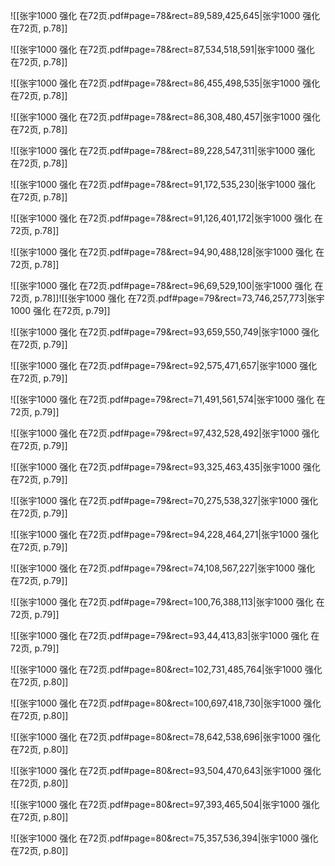 ![[张宇1000 强化 在72页.pdf#page=78&rect=89,589,425,645|张宇1000 强化 在72页, p.78]]



![[张宇1000 强化 在72页.pdf#page=78&rect=87,534,518,591|张宇1000 强化 在72页, p.78]]



![[张宇1000 强化 在72页.pdf#page=78&rect=86,455,498,535|张宇1000 强化 在72页, p.78]]



![[张宇1000 强化 在72页.pdf#page=78&rect=86,308,480,457|张宇1000 强化 在72页, p.78]]



![[张宇1000 强化 在72页.pdf#page=78&rect=89,228,547,311|张宇1000 强化 在72页, p.78]]



![[张宇1000 强化 在72页.pdf#page=78&rect=91,172,535,230|张宇1000 强化 在72页, p.78]]



![[张宇1000 强化 在72页.pdf#page=78&rect=91,126,401,172|张宇1000 强化 在72页, p.78]]



![[张宇1000 强化 在72页.pdf#page=78&rect=94,90,488,128|张宇1000 强化 在72页, p.78]]



![[张宇1000 强化 在72页.pdf#page=78&rect=96,69,529,100|张宇1000 强化 在72页, p.78]]![[张宇1000 强化 在72页.pdf#page=79&rect=73,746,257,773|张宇1000 强化 在72页, p.79]]

![[张宇1000 强化 在72页.pdf#page=79&rect=93,659,550,749|张宇1000 强化 在72页, p.79]]



![[张宇1000 强化 在72页.pdf#page=79&rect=92,575,471,657|张宇1000 强化 在72页, p.79]]



![[张宇1000 强化 在72页.pdf#page=79&rect=71,491,561,574|张宇1000 强化 在72页, p.79]]



![[张宇1000 强化 在72页.pdf#page=79&rect=97,432,528,492|张宇1000 强化 在72页, p.79]]



![[张宇1000 强化 在72页.pdf#page=79&rect=93,325,463,435|张宇1000 强化 在72页, p.79]]



![[张宇1000 强化 在72页.pdf#page=79&rect=70,275,538,327|张宇1000 强化 在72页, p.79]]



![[张宇1000 强化 在72页.pdf#page=79&rect=94,228,464,271|张宇1000 强化 在72页, p.79]]



![[张宇1000 强化 在72页.pdf#page=79&rect=74,108,567,227|张宇1000 强化 在72页, p.79]]



![[张宇1000 强化 在72页.pdf#page=79&rect=100,76,388,113|张宇1000 强化 在72页, p.79]]



![[张宇1000 强化 在72页.pdf#page=79&rect=93,44,413,83|张宇1000 强化 在72页, p.79]]



![[张宇1000 强化 在72页.pdf#page=80&rect=102,731,485,764|张宇1000 强化 在72页, p.80]]



![[张宇1000 强化 在72页.pdf#page=80&rect=100,697,418,730|张宇1000 强化 在72页, p.80]]



![[张宇1000 强化 在72页.pdf#page=80&rect=78,642,538,696|张宇1000 强化 在72页, p.80]]




![[张宇1000 强化 在72页.pdf#page=80&rect=93,504,470,643|张宇1000 强化 在72页, p.80]]



![[张宇1000 强化 在72页.pdf#page=80&rect=97,393,465,504|张宇1000 强化 在72页, p.80]]



![[张宇1000 强化 在72页.pdf#page=80&rect=75,357,536,394|张宇1000 强化 在72页, p.80]]



